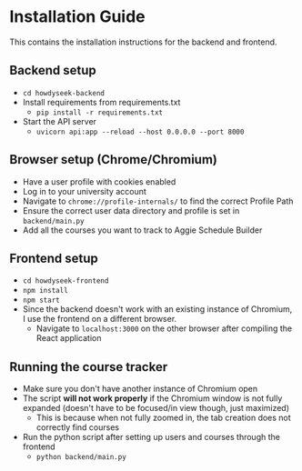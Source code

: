 # Installation Guide
This contains the installation instructions for the backend and frontend.

## Backend setup
- `cd howdyseek-backend`
- Install requirements from requirements.txt
  - `pip install -r requirements.txt`
- Start the API server
  - `uvicorn api:app --reload --host 0.0.0.0 --port 8000`

## Browser setup (Chrome/Chromium)
- Have a user profile with cookies enabled
- Log in to your university account
- Navigate to `chrome://profile-internals/` to find the correct Profile Path
- Ensure the correct user data directory and profile is set in `backend/main.py`
- Add all the courses you want to track to Aggie Schedule Builder

## Frontend setup
  - `cd howdyseek-frontend`
  - `npm install`
  - `npm start`
  - Since the backend doesn't work with an existing instance of Chromium, I use the frontend on a different browser.
    - Navigate to `localhost:3000` on the other browser after compiling the React application
 
## Running the course tracker
- Make sure you don't have another instance of Chromium open
- The script **will not work properly** if the Chromium window is not fully expanded (doesn't have to be focused/in view though, just maximized)
  - This is because when not fully zoomed in, the tab creation does not correctly find courses
- Run the python script after setting up users and courses through the frontend
  - `python backend/main.py`
